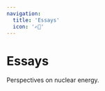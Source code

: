 ```yaml
---
navigation:
  title: 'Essays'
  icon: '✍🏼'
---
```


# Essays

Perspectives on nuclear energy.

<section-contents section-name="Essays" />
